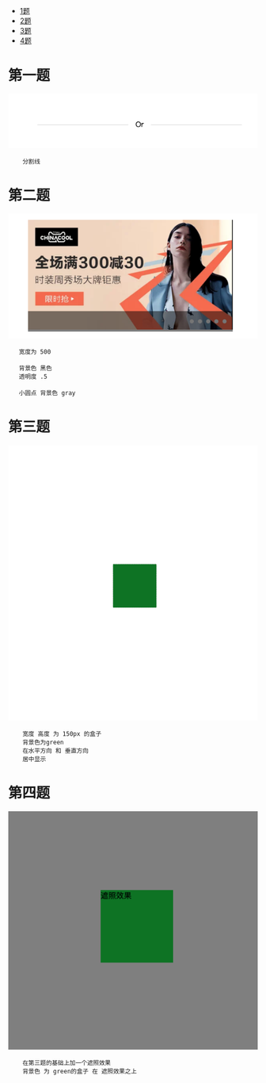 
- [1题](#task1)
- [2题](#task2)
- [3题](#task3)
- [4题](#task4)

<a id = "task1"></a>
# 第一题 
![第一题效果图](./images/2019-9-29/第一题效果图.png)
```
    分割线
```
<a id = "task2"></a>
# 第二题
![第二题效果图](./images/2019-9-29/第二题效果图.png)

```
   宽度为 500

   背景色 黑色
   透明度 .5

   小圆点 背景色 gray 

```

<a id = "task3"></a>
# 第三题
![第三题效果图](./images/2019-9-29/第三题效果图.png)
```
    宽度 高度 为 150px 的盒子
    背景色为green
    在水平方向 和 垂直方向 
    居中显示
```
<a id = "task4"></a>
# 第四题
![第四题效果图](./images/2019-9-29/第四题效果图.png)
```
    在第三题的基础上加一个遮照效果
    背景色 为 green的盒子 在 遮照效果之上
```